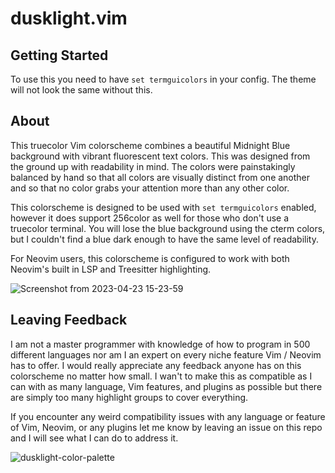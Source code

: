 # dusklight.vim

## Getting Started

To use this you need to have `set termguicolors` in your config. The theme will not look the same without this.

## About

This truecolor Vim colorscheme combines a beautiful Midnight Blue background with vibrant fluorescent text colors. This was designed from the ground up with readability in mind. The colors were painstakingly balanced by hand so that all colors are visually distinct from one another and so that no color grabs your attention more than any other color.

This colorscheme is designed to be used with `set termguicolors` enabled, however it does support 256color as well for those who don't use a truecolor terminal. You will lose the blue background using the cterm colors, but I couldn't find a blue dark enough to have the same level of readability.

For Neovim users, this colorscheme is configured to work with both Neovim's built in LSP and Treesitter highlighting.

![Screenshot from 2023-04-23 15-23-59](https://user-images.githubusercontent.com/17794391/233864239-3add6f06-3b95-413d-83d3-1f5f8b6143c1.png)

## Leaving Feedback

I am not a master programmer with knowledge of how to program in 500 different languages nor am I an expert on every niche feature Vim / Neovim has to offer. I would really appreciate any feedback anyone has on this colorscheme no matter how small. I wan't to make this as compatible as I can with as many language, Vim features, and plugins as possible but there are simply too many highlight groups to cover everything.

If you encounter any weird compatibility issues with any language or feature of Vim, Neovim, or any plugins let me know by leaving an issue on this repo and I will see what I can do to address it.


![dusklight-color-palette](https://github.com/drazil100/dusklight.vim/assets/17794391/038dad57-35da-420d-98c8-93841a4b4b52)
